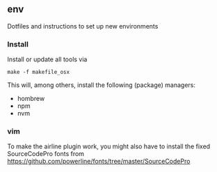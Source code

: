 ## env

Dotfiles and instructions to set up new environments

### Install

Install or update all tools via

```
make -f makefile_osx
```

This will, among others, install the following (package) managers:

- hombrew
- npm
- nvm

### vim

To make the airline plugin work, you might also have to install the fixed
SourceCodePro fonts from https://github.com/powerline/fonts/tree/master/SourceCodePro
